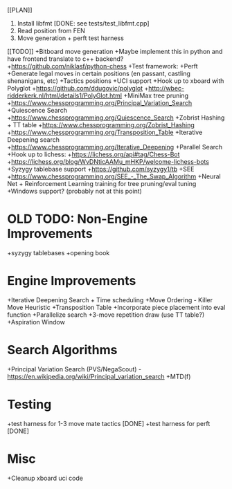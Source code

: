 [[PLAN]]
1. Install libfmt [DONE: see tests/test_libfmt.cpp]
2. Read position from FEN
3. Move generation + perft test harness

[[TODO]]
+Bitboard move generation
    +Maybe implement this in python and have frontend translate to c++ backend?
        +https://github.com/niklasf/python-chess
+Test framework:
    +Perft
        +Generate legal moves in certain positions (en passant, castling shenanigans, etc)
    +Tactics positions
+UCI support
    +Hook up to xboard with Polyglot
        +https://github.com/ddugovic/polyglot
        +http://wbec-ridderkerk.nl/html/details1/PolyGlot.html
+MiniMax tree pruning
	+https://www.chessprogramming.org/Principal_Variation_Search
+Quiescence Search
    +https://www.chessprogramming.org/Quiescence_Search
+Zobrist Hashing + TT table
    +https://www.chessprogramming.org/Zobrist_Hashing
    +https://www.chessprogramming.org/Transposition_Table
+Iterative Deepening search
    +https://www.chessprogramming.org/Iterative_Deepening
+Parallel Search
+Hook up to lichess:
    +https://lichess.org/api#tag/Chess-Bot
    +https://lichess.org/blog/WvDNticAAMu_mHKP/welcome-lichess-bots
+Syzygy tablebase support
    +https://github.com/syzygy1/tb
+SEE
    +https://www.chessprogramming.org/SEE_-_The_Swap_Algorithm
+Neural Net + Reinforcement Learning training for tree pruning/eval tuning
+Windows support? (probably not at this point)


OLD TODO:
Non-Engine Improvements
=======================
+syzygy tablebases
+opening book

Engine Improvements
===================
+Iterative Deepening Search + Time scheduling
+Move Ordering  - Killer Move Heuristic
+Transposition Table
+Incorporate piece placement into eval function
+Parallelize search
+3-move repetition draw (use TT table?)
+Aspiration Window

Search Algorithms
====================
+Principal Variation Search (PVS/NegaScout) - https://en.wikipedia.org/wiki/Principal_variation_search
+MTD(f)

Testing
========
+test harness for 1-3 move mate tactics [DONE]
+test harness for perft [DONE]

Misc
====
+Cleanup xboard uci code

